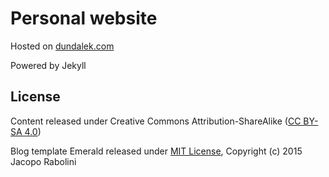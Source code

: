 # Personal website

Hosted on [dundalek.com](http://dundalek.com)

Powered by Jekyll

## License

Content released under Creative Commons Attribution-ShareAlike ([CC BY-SA 4.0](http://creativecommons.org/licenses/by-sa/4.0/))

Blog template Emerald released under [MIT License](http://opensource.org/licenses/MIT), Copyright (c) 2015 Jacopo Rabolini
